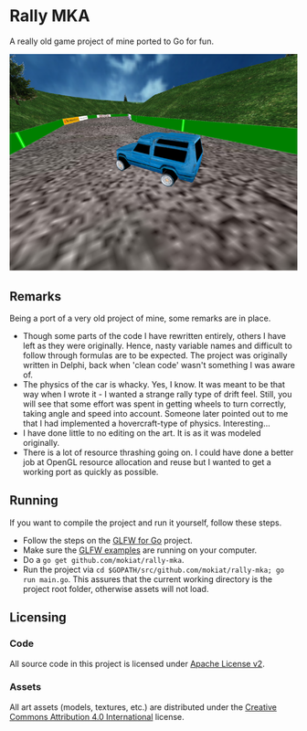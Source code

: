 # Rally MKA

A really old game project of mine ported to Go for fun.

![Screenshot](screenshot.png)

## Remarks

Being a port of a very old project of mine, some remarks are in place.

* Though some parts of the code I have rewritten entirely, others I have left as they were originally. Hence, nasty variable names and difficult to follow through formulas are to be expected. The project was originally written in Delphi, back when 'clean code' wasn't something I was aware of.
* The physics of the car is whacky. Yes, I know. It was meant to be that way when I wrote it - I wanted a strange rally type of drift feel. Still, you will see that some effort was spent in getting wheels to turn correctly, taking angle and speed into account. Someone later pointed out to me that I had implemented a hovercraft-type of physics. Interesting...
* I have done little to no editing on the art. It is as it was modeled originally.
* There is a lot of resource thrashing going on. I could have done a better job at OpenGL resource allocation and reuse but I wanted to get a working port as quickly as possible.

## Running

If you want to compile the project and run it yourself, follow these steps.

* Follow the steps on the [GLFW for Go](https://github.com/go-gl/glfw) project.
* Make sure the [GLFW examples](https://github.com/go-gl/example) are running on your computer.
* Do a `go get github.com/mokiat/rally-mka`.
* Run the project via `cd $GOPATH/src/github.com/mokiat/rally-mka; go run main.go`. This assures that the current working directory is the project root folder, otherwise assets will not load.

## Licensing

### Code

All source code in this project is licensed under [Apache License v2](LICENSE).

### Assets

All art assets (models, textures, etc.) are distributed under the [Creative Commons Attribution 4.0 International](http://creativecommons.org/licenses/by/4.0/) license.
